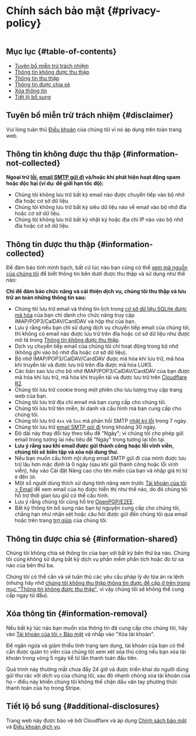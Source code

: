 # Chính sách bảo mật {#privacy-policy}

<img loading="lazy" src="/img/articles/privacy.webp" alt="" class="rounded-lg" />

## Mục lục {#table-of-contents}

* [Tuyên bố miễn trừ trách nhiệm](#disclaimer)
* [Thông tin không được thu thập](#information-not-collected)
* [Thông tin thu thập](#information-collected)
* [Thông tin được chia sẻ](#information-shared)
* [Xóa thông tin](#information-removal)
* [Tiết lộ bổ sung](#additional-disclosures)

## Tuyên bố miễn trừ trách nhiệm {#disclaimer}

Vui lòng tuân thủ [Điều khoản](/terms) của chúng tôi vì nó áp dụng trên toàn trang web.

## Thông tin không được thu thập {#information-not-collected}

**Ngoại trừ [lỗi](/faq#do-you-store-error-logs), [email SMTP gửi đi](/faq#do-you-support-sending-email-with-smtp) và/hoặc khi phát hiện hoạt động spam hoặc độc hại (ví dụ: để giới hạn tốc độ):**

* Chúng tôi không lưu trữ bất kỳ email nào được chuyển tiếp vào bộ nhớ đĩa hoặc cơ sở dữ liệu.
* Chúng tôi không lưu trữ bất kỳ siêu dữ liệu nào về email vào bộ nhớ đĩa hoặc cơ sở dữ liệu.
* Chúng tôi không lưu trữ bất kỳ nhật ký hoặc địa chỉ IP nào vào bộ nhớ đĩa hoặc cơ sở dữ liệu.

## Thông tin được thu thập {#information-collected}

Để đảm bảo tính minh bạch, bất cứ lúc nào bạn cũng có thể <a href="https://github.com/forwardemail" target="_blank" rel="noopener noreferrer">xem mã nguồn của chúng tôi</a> để biết thông tin bên dưới được thu thập và sử dụng như thế nào:

**Chỉ để đảm bảo chức năng và cải thiện dịch vụ, chúng tôi thu thập và lưu trữ an toàn những thông tin sau:**

* Chúng tôi lưu trữ email và thông tin lịch trong [cơ sở dữ liệu SQLite được mã hóa](/blog/docs/best-quantum-safe-encrypted-email-service) của bạn chỉ dành cho chức năng truy cập IMAP/POP3/CalDAV/CardDAV và hộp thư của bạn.
* Lưu ý rằng nếu bạn chỉ sử dụng dịch vụ chuyển tiếp email của chúng tôi, thì không có email nào được lưu trữ trên đĩa hoặc cơ sở dữ liệu như được mô tả trong [Thông tin không được thu thập](#information-not-collected).
* Dịch vụ chuyển tiếp email của chúng tôi chỉ hoạt động trong bộ nhớ (không ghi vào bộ nhớ đĩa hoặc cơ sở dữ liệu).
* Bộ nhớ IMAP/POP3/CalDAV/CardDAV được mã hóa khi lưu trữ, mã hóa khi truyền tải và được lưu trữ trên đĩa được mã hóa LUKS.
* Các bản sao lưu cho bộ nhớ IMAP/POP3/CalDAV/CardDAV của bạn được mã hóa khi lưu trữ, mã hóa khi truyền tải và được lưu trữ trên [Cloudflare R2](https://www.cloudflare.com/developer-platform/r2/).
* Chúng tôi lưu trữ cookie trong một phiên cho lưu lượng truy cập trang web của bạn.
* Chúng tôi lưu trữ địa chỉ email mà bạn cung cấp cho chúng tôi.
* Chúng tôi lưu trữ tên miền, bí danh và cấu hình mà bạn cung cấp cho chúng tôi.
* Chúng tôi lưu trữ `4xx` và `5xx` mã phản hồi SMTP [nhật ký lỗi](/faq#do-you-store-error-logs) trong 7 ngày.
* Chúng tôi lưu trữ [email SMTP gửi đi](/faq#do-you-support-sending-email-with-smtp) trong khoảng 30 ngày.
* Độ dài này thay đổi tùy theo tiêu đề "Ngày"; vì chúng tôi cho phép gửi email trong tương lai nếu tiêu đề "Ngày" trong tương lai tồn tại.
* **Lưu ý rằng sau khi email được gửi thành công hoặc lỗi vĩnh viễn, chúng tôi sẽ biên tập và xóa nội dung thư.**
* Nếu bạn muốn cấu hình nội dung email SMTP gửi đi của mình được lưu trữ lâu hơn mặc định là 0 ngày (sau khi gửi thành công hoặc lỗi vĩnh viễn), hãy vào Cài đặt Nâng cao cho tên miền của bạn và nhập giá trị từ `0` đến `30`.
* Một số người dùng thích sử dụng tính năng xem trước [Tài khoản của tôi > Email](/my-account/emails) để xem email của họ được hiển thị như thế nào, do đó chúng tôi hỗ trợ thời gian lưu giữ có thể cấu hình.
* Lưu ý rằng chúng tôi cũng hỗ trợ [OpenPGP/E2EE](/faq#do-you-support-openpgpmime-end-to-end-encryption-e2ee-and-web-key-directory-wkd).
* Bất kỳ thông tin bổ sung nào bạn tự nguyện cung cấp cho chúng tôi, chẳng hạn như nhận xét hoặc câu hỏi được gửi đến chúng tôi qua email hoặc trên trang <a href="/help">trợ giúp</a> của chúng tôi.

## Thông tin được chia sẻ {#information-shared}

Chúng tôi không chia sẻ thông tin của bạn với bất kỳ bên thứ ba nào. Chúng tôi cũng không sử dụng bất kỳ dịch vụ phần mềm phân tích hoặc đo từ xa nào của bên thứ ba.

Chúng tôi có thể cần và sẽ tuân thủ các yêu cầu pháp lý do tòa án ra lệnh (nhưng hãy nhớ [chúng tôi không thu thập thông tin được đề cập ở trên trong mục "Thông tin không được thu thập"](#information-not-collected), vì vậy chúng tôi sẽ không thể cung cấp ngay từ đầu).

## Xóa thông tin {#information-removal}

Nếu bất kỳ lúc nào bạn muốn xóa thông tin đã cung cấp cho chúng tôi, hãy vào <a href="/my-account/security">Tài khoản của tôi > Bảo mật</a> và nhấp vào "Xóa tài khoản".

Để ngăn ngừa và giảm thiểu tình trạng lạm dụng, tài khoản của bạn có thể cần được quản trị viên của chúng tôi xem xét xóa thủ công nếu bạn xóa tài khoản trong vòng 5 ngày kể từ lần thanh toán đầu tiên.

Quá trình này thường mất chưa đầy 24 giờ và được triển khai do người dùng gửi thư rác với dịch vụ của chúng tôi, sau đó nhanh chóng xóa tài khoản của họ – điều này khiến chúng tôi không thể chặn dấu vân tay phương thức thanh toán của họ trong Stripe.

## Tiết lộ bổ sung {#additional-disclosures}

Trang web này được bảo vệ bởi Cloudflare và áp dụng [Chính sách bảo mật](https://www.cloudflare.com/privacypolicy/) và [Điều khoản dịch vụ](https://www.cloudflare.com/website-terms/).